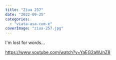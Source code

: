 ```yaml
---
title: "Ziua 257"
date: "2022-09-25"
categories: 
  - "viata-asa-cum-e"
coverImage: "ziua-257.jpg"
---
```


I'm lost for words...

https://www.youtube.com/watch?v=YaEG2aWJnZ8
